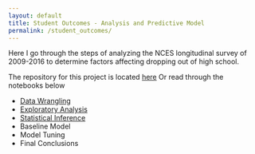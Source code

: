 ```yaml
---
layout: default
title: Student Outcomes - Analysis and Predictive Model
permalink: /student_outcomes/
---
```


Here I go through the steps of analyzing the NCES longitudinal survey of 2009-2016 to determine factors affecting dropping out of high school.

The repository for this project is located [here](https://github.com/cemalec/Data-Science-Porfolio/tree/master/Capstone%20ProjectOne)
Or read through the notebooks below

- <a href = "https://github.com/cemalec/cemalec.github.io/blob/master/_portfolio/SO_data_wrangling.md">Data Wrangling</a>
- <a href = "{{_portfolio}} so_eda/so_eda">Exploratory Analysis</a>
- <a href = "{{site.portfolio}} /so_statistical_inference">Statistical Inference</a>
- Baseline Model
- Model Tuning
- Final Conclusions
